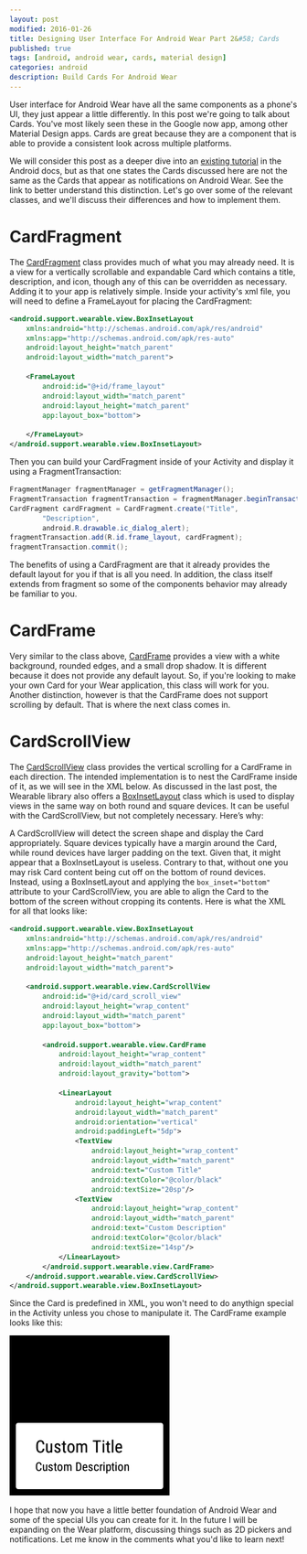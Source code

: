 ```yaml
---
layout: post
modified: 2016-01-26
title: Designing User Interface For Android Wear Part 2&#58; Cards
published: true
tags: [android, android wear, cards, material design]
categories: android
description: Build Cards For Android Wear
---
```


User interface for Android Wear have all the same components as a phone's UI, they just appear a little differently. In this post we're going to talk about Cards. You've most likely seen these in the Google now app, among other Material Design apps. Cards are great because they are a component that is able to provide a consistent look across multiple platforms.

We will consider this post as a deeper dive into an [existing tutorial](http://developer.android.com/training/wearables/ui/cards.html) in the Android docs, but as that one states the Cards discussed here are not the same as the Cards that appear as notifications on Android Wear. See the link to better understand this distinction. Let's go over some of the relevant classes, and we'll discuss their differences and how to implement them.

<!--more-->

# CardFragment
The [CardFragment](http://developer.android.com/reference/android/support/wearable/view/CardFragment.html) class provides much of what you may already need. It is a view for a vertically scrollable and expandable Card which contains a title, description, and icon, though any of this can be overridden as necessary. Adding it to your app is relatively simple. Inside your activity's xml file, you will need to define a FrameLayout for placing the CardFragment:

```xml
<android.support.wearable.view.BoxInsetLayout
    xmlns:android="http://schemas.android.com/apk/res/android"
    xmlns:app="http://schemas.android.com/apk/res-auto"
    android:layout_height="match_parent"
    android:layout_width="match_parent">
 
    <FrameLayout
        android:id="@+id/frame_layout"
        android:layout_width="match_parent"
        android:layout_height="match_parent"
        app:layout_box="bottom">
 
    </FrameLayout>
</android.support.wearable.view.BoxInsetLayout>
```

Then you can build your CardFragment inside of your Activity and display it using a FragmentTransaction:

```java
FragmentManager fragmentManager = getFragmentManager();
FragmentTransaction fragmentTransaction = fragmentManager.beginTransaction();
CardFragment cardFragment = CardFragment.create("Title",
        "Description",
        android.R.drawable.ic_dialog_alert);
fragmentTransaction.add(R.id.frame_layout, cardFragment);
fragmentTransaction.commit();
```

The benefits of using a CardFragment are that it already provides the default layout for you if that is all you need. In addition, the class itself extends from fragment so some of the components behavior may already be familiar to you.

# CardFrame

Very similar to the class above, [CardFrame](http://developer.android.com/reference/android/support/wearable/view/CardFrame.html) provides a view with a white background, rounded edges, and a small drop shadow. It is different because it does not provide any default layout. So, if you're looking to make your own Card for your Wear application, this class will work for you. Another distinction, however is that the CardFrame does not support scrolling by default. That is where the next class comes in.

# CardScrollView

The [CardScrollView](http://developer.android.com/reference/android/support/wearable/view/CardScrollView.html) class provides the vertical scrolling for a CardFrame in each direction. The intended implementation is to nest the CardFrame inside of it, as we will see in the XML below. As discussed in the last post, the Wearable library also offers a [BoxInsetLayout](http://developer.android.com/reference/android/support/wearable/view/BoxInsetLayout.html) class which is used to display views in the same way on both round and square devices. It can be useful with the CardScrollView, but not completely necessary. Here’s why:

A CardScrollView will detect the screen shape and display the Card appropriately. Square devices typically have a margin around the Card, while round devices have larger padding on the text. Given that, it might appear that a BoxInsetLayout is useless. Contrary to that, without one you may risk Card content being cut off on the bottom of round devices. Instead, using a BoxInsetLayout and applying the `box_inset="bottom"` attribute to your CardScrollView, you are able to align the Card to the bottom of the screen without cropping its contents. Here is what the XML for all that looks like:

```xml
<android.support.wearable.view.BoxInsetLayout
    xmlns:android="http://schemas.android.com/apk/res/android"
    xmlns:app="http://schemas.android.com/apk/res-auto"
    android:layout_height="match_parent"
    android:layout_width="match_parent">
 
    <android.support.wearable.view.CardScrollView
        android:id="@+id/card_scroll_view"
        android:layout_height="wrap_content"
        android:layout_width="match_parent"
        app:layout_box="bottom">
 
        <android.support.wearable.view.CardFrame
            android:layout_height="wrap_content"
            android:layout_width="match_parent"
            android:layout_gravity="bottom">
 
            <LinearLayout
                android:layout_height="wrap_content"
                android:layout_width="match_parent"
                android:orientation="vertical"
                android:paddingLeft="5dp">
                <TextView
                    android:layout_height="wrap_content"
                    android:layout_width="match_parent"
                    android:text="Custom Title"
                    android:textColor="@color/black"
                    android:textSize="20sp"/>
                <TextView
                    android:layout_height="wrap_content"
                    android:layout_width="match_parent"
                    android:text="Custom Description"
                    android:textColor="@color/black"
                    android:textSize="14sp"/>
            </LinearLayout>
        </android.support.wearable.view.CardFrame>
    </android.support.wearable.view.CardScrollView>
</android.support.wearable.view.BoxInsetLayout>
```

Since the Card is predefined in XML, you won't need to do anythign special in the Activity unless you chose to manipulate it. The CardFrame example looks like this:

![CardFrame](/images/square_card.png)

I hope that now you have a little better foundation of Android Wear and some of the special UIs you can create for it. In the future I will be expanding on the Wear platform, discussing things such as 2D pickers and notifications. Let me know in the comments what you'd like to learn next!